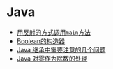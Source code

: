 # Java

* [用反射的方式调用`main`方法](invoke_main.md)
* [Boolean的构造器](constructor_of_boolean.md)
* [Java 继承中需要注意的几个问题](inheriting_issues.md)
* [Java 对零作为除数的处理](zero_devide.md)
